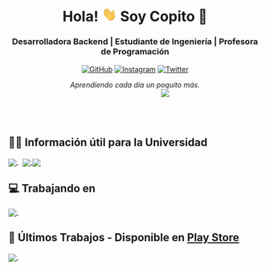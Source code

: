 
<h1 align="center">Hola! <img src="https://raw.githubusercontent.com/ABSphreak/ABSphreak/master/gifs/Hi.gif" width="30px"> Soy Copito 🧁 </h1>
<h3 align="center">Desarrolladora Backend | Estudiante de Ingeniería | Profesora de Programación</h3>
<p align="center">
<p align="center">
	<a href="https://github.com/omgcopito95"><img src="https://img.icons8.com/bubbles/50/000000/github.png" alt="GitHub"/></a>
	<!--<a href=""><img src="https://img.icons8.com/bubbles/50/000000/linkedin.png" alt="LinkedIn"/></a> -->
	<!-- <a href="https://www.facebook.com/asisodiya2421/"><img src="https://img.icons8.com/bubbles/50/000000/facebook-new.png" alt="Facebook"/></a> -->
	<a href="https://www.instagram.com/wtvcruella"><img src="https://img.icons8.com/bubbles/50/000000/instagram.png" alt="Instagram"/></a> 
	<a href="https://twitter.com/wtvcruella"><img src="https://img.icons8.com/bubbles/50/000000/twitter.png" alt="Twitter"/></a>
</p>
</p>
</p>

<p align="center">
  <em>
    Aprendiendo cada día un poquito más. <br><img align="right" width=200px  src="https://pa1.narvii.com/6580/8098c6e9207376889eeb0532d9f5a0723c4d73f5_hq.gif" /> 
  </em> 
  
</p>

<br><br><br>

## 👩‍🎓 Información útil para la Universidad

<a href="https://github.com/OmgCopito95/CADP">
  <img align="center" src="https://github-readme-stats.vercel.app/api/pin/?username=omgcopito95&repo=CADP&theme=radical" />
</a> &nbsp;      
<a href="https://github.com/OmgCopito95/Algoritmos-Basicos">
  <img align="center" src="https://github-readme-stats.vercel.app/api/pin/?username=omgcopito95&repo=Algoritmos-Basicos&theme=radical" />
</a>
<a href="https://github.com/OmgCopito95/Taller-de-Programacion">
  <img align="center" src="https://github-readme-stats.vercel.app/api/pin/?username=omgcopito95&repo=Taller-de-Programacion&theme=radical" />
</a>

## 💻 Trabajando en

<a href="https://github.com/OmgCopito95/nacimientos-de-famosos">
  <img align="center" src="https://github-readme-stats.vercel.app/api/pin/?username=omgcopito95&repo=nacimientos-de-famosos&theme=radical" />
</a>&nbsp

## :checkered_flag: Últimos Trabajos - Disponible en <a href="https://play.google.com/store/apps/developer?id=Copito+System"> Play Store </a>

<a href="https://github.com/OmgCopito95/App-Precio-Monedas">
  <img align="center" src="https://github-readme-stats.vercel.app/api/pin/?username=omgcopito95&repo=App-Precio-Monedas&theme=dracula" />
</a>&nbsp;


